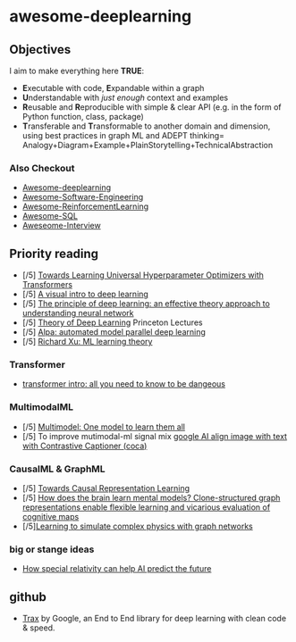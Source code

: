 # awesome-deeplearning

## Objectives
I aim to make everything here **TRUE**:
- **E**xecutable with code, **E**xpandable within a graph
- **U**nderstandable with *just enough* context and examples
- **R**eusable and **R**eproducible with simple & clear API (e.g. in the form of Python function, class, package)
- **T**ransferable and **T**ransformable to another domain and dimension, using best practices in graph ML and  ADEPT thinking= Analogy+Diagram+Example+PlainStorytelling+TechnicalAbstraction

### Also Checkout
- [Awesome-deeplearning](https://github.com/wjlgatech/awesome-deeplearning)
- [Awesome-Software-Engineering](https://github.com/wjlgatech/awesome-software-engineering)
- [Awesome-ReinforcementLearning](https://github.com/wjlgatech/awesome-reinforcementLearning)
- [Awesome-SQL](https://github.com/wjlgatech/awesome-sql)
- [Aweseome-Interview](https://github.com/wjlgatech/awesome-interview)

## Priority reading
- [/5] [Towards Learning Universal Hyperparameter Optimizers with Transformers](https://deepai.org/publication/towards-learning-universal-hyperparameter-optimizers-with-transformers)
- [/5] [A visual intro to deep learning](https://kdimensions.gumroad.com/l/visualdl)
- [/5] [The principle of deep learning: an effective theory approach to understanding neural network](https://arxiv.org/abs/2106.10165) 
- [/5] [Theory of Deep Learning](https://www.cs.princeton.edu/courses/archive/fall19/cos597B/lecnotes/bookdraft.pdf) Princeton Lectures
- [/5] [Alpa: automated model parallel deep learning](https://ai.googleblog.com/2022/05/alpa-automated-model-parallel-deep.html)
- [/5] [Richard Xu: ML learning theory](https://github.com/roboticcam/machine-learning-notes)


### Transformer
- [transformer intro: all you need to know to be dangeous](https://aman.ai/primers/ai/transformers/)

### MultimodalML
- [/5] [Multimodel: One model to learn them all](https://arxiv.org/abs/1706.05137)
- [/5] To improve mutimodal-ml signal mix [google AI align image with text with Contrastive Captioner (coca)](https://www.marktechpost.com/2022/05/30/google-ai-proposes-contrastive-captioner-coca-a-novel-encoder-decoder-model-that-simultaneously-produces-aligned-unimodal-image-and-text-embeddings/)

### CausalML & GraphML
- [/5] [Towards Causal Representation Learning](https://arxiv.org/abs/2102.11107)
- [/5] [How does the brain learn mental models? Clone-structured graph representations enable flexible learning and vicarious evaluation of cognitive maps](https://lnkd.in/ep4kKCXu)
- [/5][Learning to simulate complex physics with graph networks](https://arxiv.org/abs/2002.09405)

### big or stange ideas
- [How special relativity can help AI predict the future](https://www.technologyreview.com/2020/08/28/1007770/special-relativity-light-cones-ai-predict-future-causality-medicine/?utm_campaign=site_visitor.unpaid.engagement&utm_source=LinkedIn&utm_medium=tr_social)

## github
- [Trax](https://github.com/google/trax) by Google, an End to End library for deep learning with clean code & speed.




